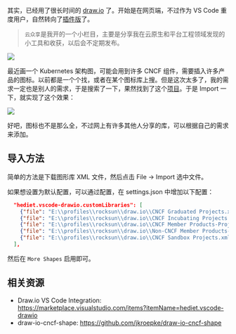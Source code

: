 <!-- 
# 使用draw.io来画CNCF架构图
https://yylives.cc/wp-content/uploads/2023/11/cncf-icons.jpg
 -->


其实，已经用了很长时间的 [draw.io](https://github.com/jgraph/drawio) 了。开始是在网页端，不过作为 VS Code 重度用户，自然转向了[插件版](https://marketplace.visualstudio.com/items?itemName=hediet.vscode-drawio)了。

> `云众享`是我开的一个小栏目，主要是分享我在云原生和平台工程领域发现的小工具和收获，以后会不定期发布。

![](https://yylives.cc/wp-content/uploads/2023/11/vscode-drawio.jpg)

最近画一个 Kubernetes 架构图，可能会用到许多 CNCF 组件，需要插入许多产品的图标。以前都是一个个找，或者在某个图标库上搜。但是这次太多了，我的需求一定也是别人的需求，于是搜索了一下，果然找到了这个[项目](https://github.com/jkroepke/draw-io-cncf-shape)。于是 Import 一下，就实现了这个效果：

![](https://yylives.cc/wp-content/uploads/2023/11/cncf-icons.jpg)

好吧，图标也不是那么全，不过网上有许多其他人分享的库，可以根据自己的需求来添加。

## 导入方法

简单的方法是下载图形库 XML 文件，然后点击 File -> Import 选中文件。

如果想设置为默认配置，可以通过配置，在 settings.json 中增加以下配置：

```json
  "hediet.vscode-drawio.customLibraries": [
    {"file": "E:\\profiles\\rocksun\\draw.io\\CNCF Graduated Projects.xml","libName": "CNCF Graduated",},
    {"file": "E:\\profiles\\rocksun\\draw.io\\CNCF Incubating Projects.xml","libName": "CNCF Incubating",},
    {"file": "E:\\profiles\\rocksun\\draw.io\\CNCF Member Products-Projects.xml","libName": "CNCF Member",},
    {"file": "E:\\profiles\\rocksun\\draw.io\\Non-CNCF Member Products-Projects.xml","libName": "Non-CNCF member",},
    {"file": "E:\\profiles\\rocksun\\draw.io\\CNCF Sandbox Projects.xml","libName": "CNCF Sandbox",},
  ],
```

然后在 `More Shapes` 启用即可。

## 相关资源

* Draw.io VS Code Integration: https://marketplace.visualstudio.com/items?itemName=hediet.vscode-drawio
* draw-io-cncf-shape: https://github.com/jkroepke/draw-io-cncf-shape